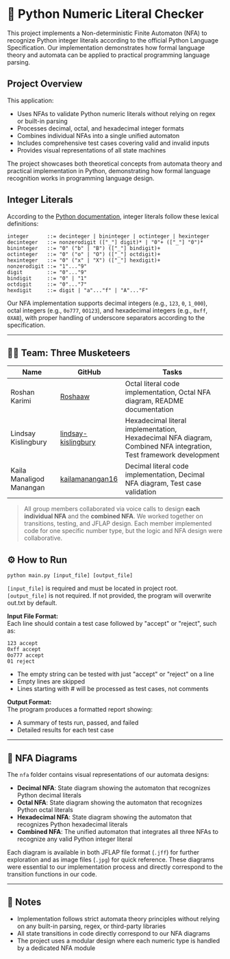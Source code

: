 # 🔢 Python Numeric Literal Checker

This project implements a Non-deterministic Finite Automaton (NFA) to recognize Python integer literals according to the official Python Language Specification. Our implementation demonstrates how formal language theory and automata can be applied to practical programming language parsing.

## Project Overview

This application:
- Uses NFAs to validate Python numeric literals without relying on regex or built-in parsing
- Processes decimal, octal, and hexadecimal integer formats
- Combines individual NFAs into a single unified automaton
- Includes comprehensive test cases covering valid and invalid inputs
- Provides visual representations of all state machines

The project showcases both theoretical concepts from automata theory and practical implementation in Python, demonstrating how formal language recognition works in programming language design.

## Integer Literals

According to the [Python documentation](https://docs.python.org/3/reference/lexical_analysis.html#numeric-literals), integer literals follow these lexical definitions:

```
integer      ::= decinteger | bininteger | octinteger | hexinteger
decinteger   ::= nonzerodigit (["_"] digit)* | "0"+ (["_"] "0")*
bininteger   ::= "0" ("b" | "B") (["_"] bindigit)+
octinteger   ::= "0" ("o" | "O") (["_"] octdigit)+
hexinteger   ::= "0" ("x" | "X") (["_"] hexdigit)+
nonzerodigit ::= "1"..."9"
digit        ::= "0"..."9"
bindigit     ::= "0" | "1"
octdigit     ::= "0"..."7"
hexdigit     ::= digit | "a"..."f" | "A"..."F"
``` 

Our NFA implementation supports decimal integers (e.g., `123`, `0`, `1_000`), octal integers (e.g., `0o777`, `0O123`), and hexadecimal integers (e.g., `0xff`, `0XAB`), with proper handling of underscore separators according to the specification.

---


## 👩‍💻 Team: Three Musketeers 

| Name | GitHub | Tasks |
|------|--------|-------|
| Roshan Karimi | [Roshaaw](https://github.com/Roshaaw) | Octal literal code implementation, Octal NFA diagram, README documentation |
| Lindsay Kislingbury | [lindsay-kislingbury](https://github.com/lindsay-kislingbury) | Hexadecimal literal implementation, Hexadecimal NFA diagram, Combined NFA integration, Test framework development |
| Kaila Manaligod Manangan | [kailamanangan16](https://github.com/kailamanangan16) | Decimal literal code implementation, Decimal NFA diagram, Test case validation |

> All group members collaborated via voice calls to design **each individual NFA** and the **combined NFA**. We worked together on transitions, testing, and JFLAP design. Each member implemented code for one specific number type, but the logic and NFA design were collaborative.


## ⚙️ How to Run

`python main.py [input_file] [output_file]`

`[input_file]` is required and must be located in project root.   
`[output_file]` is not required. If not provided, the program will overwrite out.txt by default.

**Input File Format:**  
Each line should contain a test case followed by "accept" or "reject", such as:

```
123 accept
0xff accept
0o777 accept
01 reject
``` 

- The empty string can be tested with just "accept" or "reject" on a line
- Empty lines are skipped
- Lines starting with # will be processed as test cases, not comments

**Output Format:**  
The program produces a formatted report showing:
- A summary of tests run, passed, and failed
- Detailed results for each test case


---

## 📁 NFA Diagrams

The `nfa` folder contains visual representations of our automata designs:

- **Decimal NFA**: State diagram showing the automaton that recognizes Python decimal literals
- **Octal NFA**: State diagram showing the automaton that recognizes Python octal literals
- **Hexadecimal NFA**: State diagram showing the automaton that recognizes Python hexadecimal literals
- **Combined NFA**: The unified automaton that integrates all three NFAs to recognize any valid Python integer literal

Each diagram is available in both JFLAP file format (`.jff`) for further exploration and as image files (`.jpg`) for quick reference. These diagrams were essential to our implementation process and directly correspond to the transition functions in our code.

--- 


## 📎 Notes
- Implementation follows strict automata theory principles without relying on any built-in parsing, regex, or third-party libraries
- All state transitions in code directly correspond to our NFA diagrams
- The project uses a modular design where each numeric type is handled by a dedicated NFA module



